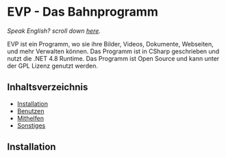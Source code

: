 ﻿# EVP - Das Bahnprogramm
*Speak English? scroll down [here](#english).*

EVP ist ein Programm, wo sie ihre Bilder, Videos, Dokumente, Webseiten, und mehr Verwalten können.
Das Programm ist in CSharp geschrieben und nutzt die .NET 4.8 Runtime.
Das Programm ist Open Source und kann unter der GPL Lizenz genutzt werden.
## Inhaltsverzeichnis
- [Installation](#installation)
- [Benutzen](#usage)
- [Mithelfen](#contributing)
- [Sonstiges](#license)

## Installation
